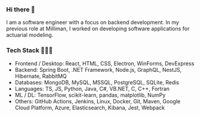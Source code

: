 ### Hi there 👋

I am a software engineer with a focus on backend development. In my previous role at Milliman, I worked on developing software applications for actuarial modeling.

### Tech Stack 👨🏻‍💻
- Frontend / Desktop: React, HTML, CSS, Electron, WinForms, DevExpress
- Backend: Spring Boot, .NET Framework, Node.js, GraphQL, NestJS, Hibernate, RabbitMQ
- Databases: MongoDB, MySQL, MSSQL, PostgreSQL, SQLite, Redis
- Languages: TS, JS, Python, Java, C#, VB.NET, C, C++, Fortran
- ML / DL: TensorFlow, scikit-learn, pandas, matplotlib, NumPy
- Others: GitHub Actions, Jenkins, Linux, Docker, Git, Maven, Google Cloud Platform, Azure, Elasticsearch, Kibana, Jest, Webpack

<!--
**swlee052/swlee052** is a ✨ _special_ ✨ repository because its `README.md` (this file) appears on your GitHub profile.
Here are some ideas to get you started:

- 👯 I’m looking to collaborate on ...
- 🤔 I’m looking for help with ...
- 💬 Ask me about ... 
-->

